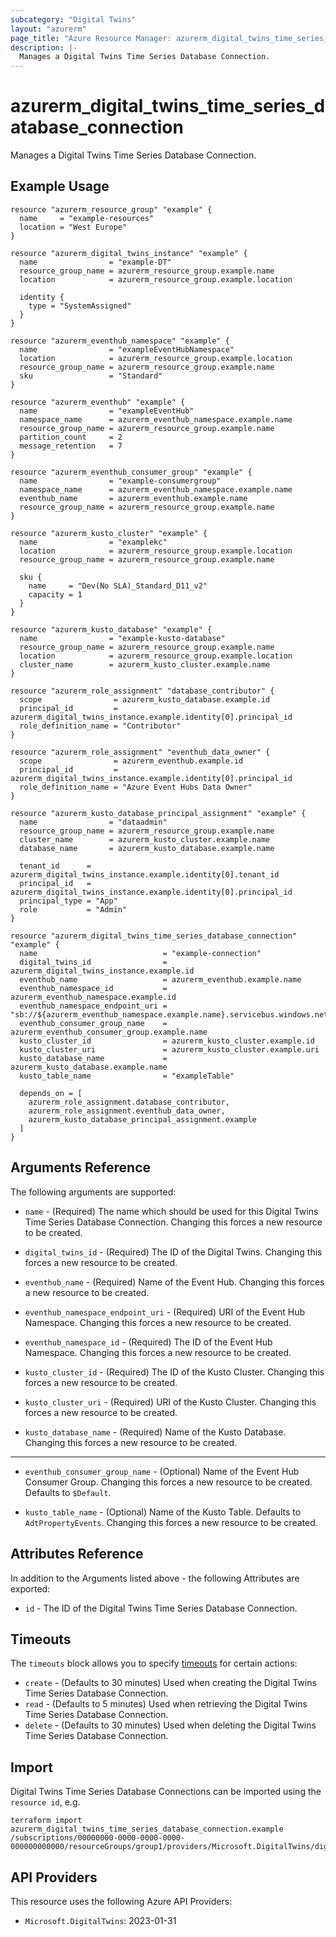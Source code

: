 ```yaml
---
subcategory: "Digital Twins"
layout: "azurerm"
page_title: "Azure Resource Manager: azurerm_digital_twins_time_series_database_connection"
description: |-
  Manages a Digital Twins Time Series Database Connection.
---
```


# azurerm_digital_twins_time_series_database_connection

Manages a Digital Twins Time Series Database Connection.

## Example Usage

```hcl
resource "azurerm_resource_group" "example" {
  name     = "example-resources"
  location = "West Europe"
}

resource "azurerm_digital_twins_instance" "example" {
  name                = "example-DT"
  resource_group_name = azurerm_resource_group.example.name
  location            = azurerm_resource_group.example.location

  identity {
    type = "SystemAssigned"
  }
}

resource "azurerm_eventhub_namespace" "example" {
  name                = "exampleEventHubNamespace"
  location            = azurerm_resource_group.example.location
  resource_group_name = azurerm_resource_group.example.name
  sku                 = "Standard"
}

resource "azurerm_eventhub" "example" {
  name                = "exampleEventHub"
  namespace_name      = azurerm_eventhub_namespace.example.name
  resource_group_name = azurerm_resource_group.example.name
  partition_count     = 2
  message_retention   = 7
}

resource "azurerm_eventhub_consumer_group" "example" {
  name                = "example-consumergroup"
  namespace_name      = azurerm_eventhub_namespace.example.name
  eventhub_name       = azurerm_eventhub.example.name
  resource_group_name = azurerm_resource_group.example.name
}

resource "azurerm_kusto_cluster" "example" {
  name                = "examplekc"
  location            = azurerm_resource_group.example.location
  resource_group_name = azurerm_resource_group.example.name

  sku {
    name     = "Dev(No SLA)_Standard_D11_v2"
    capacity = 1
  }
}

resource "azurerm_kusto_database" "example" {
  name                = "example-kusto-database"
  resource_group_name = azurerm_resource_group.example.name
  location            = azurerm_resource_group.example.location
  cluster_name        = azurerm_kusto_cluster.example.name
}

resource "azurerm_role_assignment" "database_contributor" {
  scope                = azurerm_kusto_database.example.id
  principal_id         = azurerm_digital_twins_instance.example.identity[0].principal_id
  role_definition_name = "Contributor"
}

resource "azurerm_role_assignment" "eventhub_data_owner" {
  scope                = azurerm_eventhub.example.id
  principal_id         = azurerm_digital_twins_instance.example.identity[0].principal_id
  role_definition_name = "Azure Event Hubs Data Owner"
}

resource "azurerm_kusto_database_principal_assignment" "example" {
  name                = "dataadmin"
  resource_group_name = azurerm_resource_group.example.name
  cluster_name        = azurerm_kusto_cluster.example.name
  database_name       = azurerm_kusto_database.example.name

  tenant_id      = azurerm_digital_twins_instance.example.identity[0].tenant_id
  principal_id   = azurerm_digital_twins_instance.example.identity[0].principal_id
  principal_type = "App"
  role           = "Admin"
}

resource "azurerm_digital_twins_time_series_database_connection" "example" {
  name                            = "example-connection"
  digital_twins_id                = azurerm_digital_twins_instance.example.id
  eventhub_name                   = azurerm_eventhub.example.name
  eventhub_namespace_id           = azurerm_eventhub_namespace.example.id
  eventhub_namespace_endpoint_uri = "sb://${azurerm_eventhub_namespace.example.name}.servicebus.windows.net"
  eventhub_consumer_group_name    = azurerm_eventhub_consumer_group.example.name
  kusto_cluster_id                = azurerm_kusto_cluster.example.id
  kusto_cluster_uri               = azurerm_kusto_cluster.example.uri
  kusto_database_name             = azurerm_kusto_database.example.name
  kusto_table_name                = "exampleTable"

  depends_on = [
    azurerm_role_assignment.database_contributor,
    azurerm_role_assignment.eventhub_data_owner,
    azurerm_kusto_database_principal_assignment.example
  ]
}
```

## Arguments Reference

The following arguments are supported:

* `name` - (Required) The name which should be used for this Digital Twins Time Series Database Connection. Changing this forces a new resource to be created.

* `digital_twins_id` - (Required) The ID of the Digital Twins. Changing this forces a new resource to be created.

* `eventhub_name` - (Required) Name of the Event Hub. Changing this forces a new resource to be created.

* `eventhub_namespace_endpoint_uri` - (Required) URI of the Event Hub Namespace. Changing this forces a new resource to be created.

* `eventhub_namespace_id` - (Required) The ID of the Event Hub Namespace. Changing this forces a new resource to be created.

* `kusto_cluster_id` - (Required) The ID of the Kusto Cluster. Changing this forces a new resource to be created.

* `kusto_cluster_uri` - (Required) URI of the Kusto Cluster. Changing this forces a new resource to be created.

* `kusto_database_name` - (Required) Name of the Kusto Database. Changing this forces a new resource to be created.

---

* `eventhub_consumer_group_name` - (Optional) Name of the Event Hub Consumer Group. Changing this forces a new resource to be created. Defaults to `$Default`.

* `kusto_table_name` - (Optional) Name of the Kusto Table. Defaults to `AdtPropertyEvents`. Changing this forces a new resource to be created.

## Attributes Reference

In addition to the Arguments listed above - the following Attributes are exported: 

* `id` - The ID of the Digital Twins Time Series Database Connection.

## Timeouts

The `timeouts` block allows you to specify [timeouts](https://www.terraform.io/language/resources/syntax#operation-timeouts) for certain actions:

* `create` - (Defaults to 30 minutes) Used when creating the Digital Twins Time Series Database Connection.
* `read` - (Defaults to 5 minutes) Used when retrieving the Digital Twins Time Series Database Connection.
* `delete` - (Defaults to 30 minutes) Used when deleting the Digital Twins Time Series Database Connection.

## Import

Digital Twins Time Series Database Connections can be imported using the `resource id`, e.g.

```shell
terraform import azurerm_digital_twins_time_series_database_connection.example /subscriptions/00000000-0000-0000-0000-000000000000/resourceGroups/group1/providers/Microsoft.DigitalTwins/digitalTwinsInstances/dt1/timeSeriesDatabaseConnections/connection1
```

## API Providers
<!-- This section is generated, changes will be overwritten -->
This resource uses the following Azure API Providers:

* `Microsoft.DigitalTwins`: 2023-01-31
